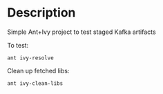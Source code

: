 # Description

Simple Ant+Ivy project to test staged Kafka artifacts

To test:

    ant ivy-resolve

Clean up fetched libs:

    ant ivy-clean-libs
